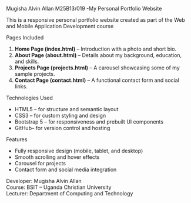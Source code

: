 Mugisha Alvin Allan M25B13/019 -My Personal Portfolio Website

This is a responsive personal portfolio website created as part of the Web and Mobile Application Development course

Pages Included
1. **Home Page (index.html)** – Introduction with a photo and short bio.
2. **About Page (about.html)** – Details about my background, education, and skills.
3. **Projects Page (projects.html)** – A carousel showcasing some of my sample projects.
4. **Contact Page (contact.html)** – A functional contact form and social links.

Technologies Used
- HTML5 – for structure and semantic layout  
- CSS3 – for custom styling and design  
- Bootstrap 5 – for responsiveness and prebuilt UI components  
- GitHub– for version control and hosting  

Features
- Fully responsive design (mobile, tablet, and desktop)
- Smooth scrolling and hover effects
- Carousel for projects
- Contact form and social media integration

Developer: Mugisha Alvin Allan  
Course: BSIT – Uganda Christian University  
Lecturer: Department of Computing and Technology  
